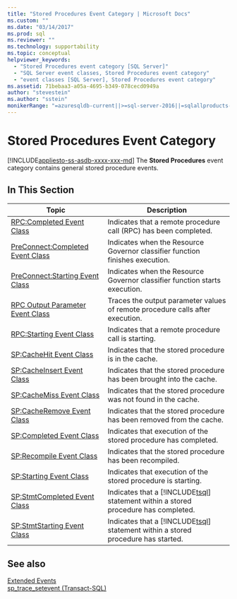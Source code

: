 ```yaml
---
title: "Stored Procedures Event Category | Microsoft Docs"
ms.custom: ""
ms.date: "03/14/2017"
ms.prod: sql
ms.reviewer: ""
ms.technology: supportability
ms.topic: conceptual
helpviewer_keywords: 
  - "Stored Procedures event category [SQL Server]"
  - "SQL Server event classes, Stored Procedures event category"
  - "event classes [SQL Server], Stored Procedures event category"
ms.assetid: 71bebaa3-a05a-4695-b349-078cecd0949a
author: "stevestein"
ms.author: "sstein"
monikerRange: "=azuresqldb-current||>=sql-server-2016||=sqlallproducts-allversions||>=sql-server-linux-2017||=azuresqldb-mi-current"
---
```

# Stored Procedures Event Category
[!INCLUDE[appliesto-ss-asdb-xxxx-xxx-md](../../includes/appliesto-ss-asdb-xxxx-xxx-md.md)]
  The **Stored Procedures** event category contains general stored procedure events.  
  
## In This Section  
  
|Topic|Description|  
|-----------|-----------------|  
|[RPC:Completed Event Class](../../relational-databases/event-classes/rpc-completed-event-class.md)|Indicates that a remote procedure call (RPC) has been completed.|  
|[PreConnect:Completed Event Class](../../relational-databases/event-classes/preconnect-completed-event-class.md)|Indicates when the Resource Governor classifier function finishes execution.|  
|[PreConnect:Starting Event Class](../../relational-databases/event-classes/preconnect-starting-event-class.md)|Indicates when the Resource Governor classifier function starts execution.|  
|[RPC Output Parameter Event Class](../../relational-databases/event-classes/rpc-output-parameter-event-class.md)|Traces the output parameter values of remote procedure calls after execution.|  
|[RPC:Starting Event Class](../../relational-databases/event-classes/rpc-starting-event-class.md)|Indicates that a remote procedure call is starting.|  
|[SP:CacheHit Event Class](../../relational-databases/event-classes/sp-cachehit-event-class.md)|Indicates that the stored procedure is in the cache.|  
|[SP:CacheInsert Event Class](../../relational-databases/event-classes/sp-cacheinsert-event-class.md)|Indicates that the stored procedure has been brought into the cache.|  
|[SP:CacheMiss Event Class](../../relational-databases/event-classes/sp-cachemiss-event-class.md)|Indicates that the stored procedure was not found in the cache.|  
|[SP:CacheRemove Event Class](../../relational-databases/event-classes/sp-cacheremove-event-class.md)|Indicates that the stored procedure has been removed from the cache.|  
|[SP:Completed Event Class](../../relational-databases/event-classes/sp-completed-event-class.md)|Indicates that execution of the stored procedure has completed.|  
|[SP:Recompile Event Class](../../relational-databases/event-classes/sp-recompile-event-class.md)|Indicates that the stored procedure has been recompiled.|  
|[SP:Starting Event Class](../../relational-databases/event-classes/sp-starting-event-class.md)|Indicates that execution of the stored procedure is starting.|  
|[SP:StmtCompleted Event Class](../../relational-databases/event-classes/sp-stmtcompleted-event-class.md)|Indicates that a [!INCLUDE[tsql](../../includes/tsql-md.md)] statement within a stored procedure has completed.|  
|[SP:StmtStarting Event Class](../../relational-databases/event-classes/sp-stmtstarting-event-class.md)|Indicates that a [!INCLUDE[tsql](../../includes/tsql-md.md)] statement within a stored procedure has started.|  
  
## See also  
 [Extended Events](../../relational-databases/extended-events/extended-events.md)   
 [sp_trace_setevent &#40;Transact-SQL&#41;](../../relational-databases/system-stored-procedures/sp-trace-setevent-transact-sql.md)  
  
  
